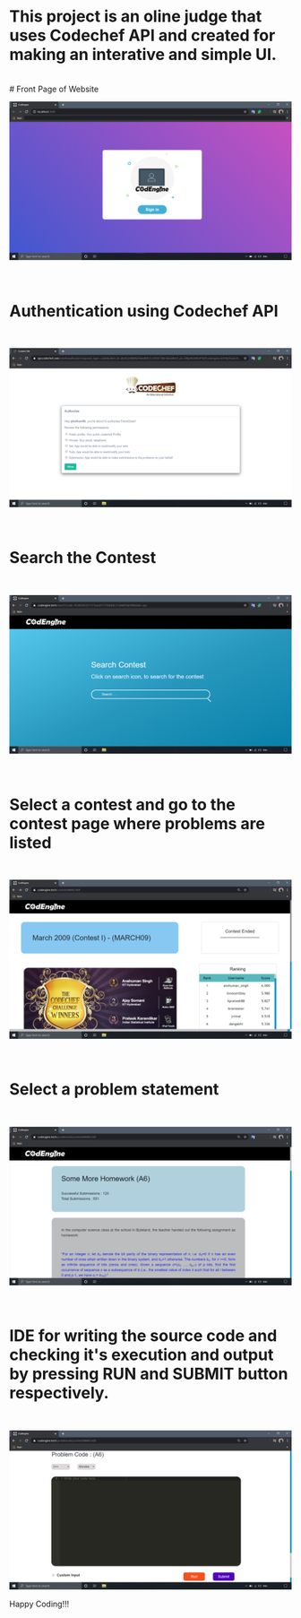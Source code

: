 # This project is an oline judge that uses Codechef API and created for making an interative and simple UI.
<br/>
# Front Page of Website

<br/>

![](public/CodEngine_front_view.png)

<br/>

# Authentication using Codechef API

<br/>

![](public/Auth_Page.png)

<br/>

# Search the Contest 

<br/>

![](public/Search_page.png)

<br/>

# Select a contest and go to the contest page where problems are listed

<br/>

![](public/Contest_page.png)

<br/>

# Select a problem statement

<br/>

![](public/Problem_page.png)

<br/>

# IDE for writing the source code and checking it's execution and output by pressing RUN and SUBMIT button respectively.

<br/>

![](public/text_editor.png)

Happy Coding!!!
